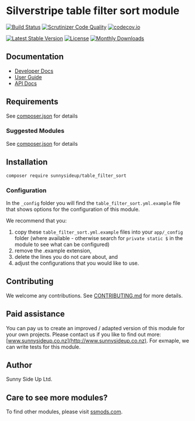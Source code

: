 # Silverstripe table filter sort module
[![Build Status](https://travis-ci.org/sunnysideup/silverstripe-table_filter_sort.svg?branch=master)](https://travis-ci.org/sunnysideup/silverstripe-table_filter_sort)
[![Scrutinizer Code Quality](https://scrutinizer-ci.com/g/sunnysideup/silverstripe-table_filter_sort/badges/quality-score.png?b=master)](https://scrutinizer-ci.com/g/sunnysideup/silverstripe-table_filter_sort/?branch=master)
[![codecov.io](https://codecov.io/github/sunnysideup/silverstripe-table_filter_sort/coverage.svg?branch=master)](https://codecov.io/github/sunnysideup/silverstripe-table_filter_sort?branch=master)

[![Latest Stable Version](https://poser.pugx.org/sunnysideup/table_filter_sort/version)](https://packagist.org/packages/sunnysideup/table_filter_sort)
[![License](https://poser.pugx.org/sunnysideup/table_filter_sort/license)](https://packagist.org/packages/sunnysideup/table_filter_sort)
[![Monthly Downloads](https://poser.pugx.org/sunnysideup/table_filter_sort/d/monthly)](https://packagist.org/packages/sunnysideup/table_filter_sort)


## Documentation



 * [Developer Docs](docs/en/INDEX.md)
 * [User Guide](docs/en/userguide.md)
 * [API Docs](http://docs.ssmods.com/sunnysideup/table_filter_sort/classes.xhtml)


## Requirements



See [composer.json](composer.json) for details


### Suggested Modules



See [composer.json](composer.json) for details


## Installation


```
composer require sunnysideup/table_filter_sort
```

### Configuration



In the `_config` folder you will find the `table_filter_sort.yml.example`
file that shows options for the configuration of this module.

We recommend that you:

  1. copy these `table_filter_sort.yml.example` files into your
`app/_config` folder (where available - otherwise search for `private static $` in the module to see what can be configured)
  2. remove the .example extension,
  3. delete the lines you do not care about, and
  4. adjust the configurations that you would like to use.


## Contributing



We welcome any contributions. See [CONTRIBUTING.md](CONTRIBUTING.md) for more details.

## Paid assistance



You can pay us to create an improved / adapted version of this module for your own projects.  Please contact us if you like to find out more: [www.sunnysideup.co.nz](http://www.sunnysideup.co.nz).  For exmaple, we can write tests for this module.  

## Author



Sunny Side Up Ltd.


## Care to see more modules?

To find other modules, please visit [ssmods.com](http://ssmods.com/).
